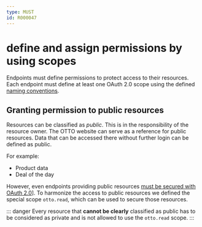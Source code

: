 ```yaml
---
type: MUST
id: R000047
---
```


# define and assign permissions by using scopes

Endpoints must define permissions to protect access to their resources.
Each endpoint must define at least one OAuth 2.0 scope using the defined [naming conventions](./guidelines/020_guidelines/020_authorization/2020_shoud-adhere-to-scope-naming-conventions.md).

## Granting permission to public resources

Resources can be classified as _public_.
This is in the responsibility of the resource owner.
The OTTO website can serve as a reference for public resources.
Data that can be accessed there without further login can be defined as public.

For example:

- Product data
- Deal of the day

However, even endpoints providing public resources [must be secured with OAuth 2.0](./guidelines/020_guidelines/020_authorization/1010_must-secure-endpoints-with-oauth2.md)].
To harmonize the access to public resources we defined the special scope `otto.read`, which can be used to secure those resources.

::: danger
Every resource that **cannot be clearly** classified as public has to be considered as private and is not allowed to use the `otto.read` scope.
:::
